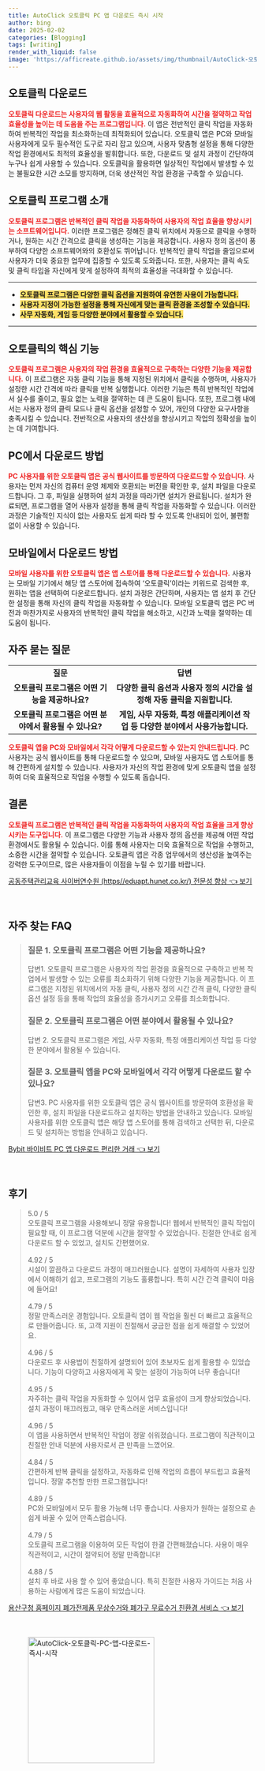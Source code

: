 ```yaml
---
title: AutoClick 오토클릭 PC 앱 다운로드 즉시 시작
author: bing
date: 2025-02-02
categories: [Blogging]
tags: [writing]
render_with_liquid: false
image: 'https://afficreate.github.io/assets/img/thumbnail/AutoClick-오토클릭-PC-앱-다운로드-즉시-시작.webp'
---
```



<h2 id='오토클릭 다운로드'>오토클릭 다운로드</h2>

<p><b><span style="color: #ee2323;">오토클릭 다운로드는 사용자의 웹 활동을 효율적으로 자동화하여 시간을 절약하고 작업 효율성을 높이는 데 도움을 주는 프로그램입니다.</span></b> 이 앱은 전반적인 클릭 작업을 자동화하여 반복적인 작업을 최소화하는데 최적화되어 있습니다. 오토클릭 앱은 PC와 모바일 사용자에게 모두 필수적인 도구로 자리 잡고 있으며, 사용자 맞춤형 설정을 통해 다양한 작업 환경에서도 최적의 효율성을 발휘합니다. 또한, 다운로드 및 설치 과정이 간단하여 누구나 쉽게 사용할 수 있습니다. 오토클릭을 활용하면 일상적인 작업에서 발생할 수 있는 불필요한 시간 소모를 방지하며, 더욱 생산적인 작업 환경을 구축할 수 있습니다.</p>

<h2 id='오토클릭 프로그램 소개'>오토클릭 프로그램 소개</h2>

<p><b><span style="color: #ee2323;">오토클릭 프로그램은 반복적인 클릭 작업을 자동화하여 사용자의 작업 효율을 향상시키는 소프트웨어입니다.</span></b> 이러한 프로그램은 정해진 클릭 위치에서 자동으로 클릭을 수행하거나, 원하는 시간 간격으로 클릭을 생성하는 기능을 제공합니다. 사용자 정의 옵션이 풍부하여 다양한 소프트웨어와의 호환성도 뛰어납니다. 반복적인 클릭 작업을 줄임으로써 사용자가 더욱 중요한 업무에 집중할 수 있도록 도와줍니다. 또한, 사용자는 클릭 속도 및 클릭 타입을 자신에게 맞게 설정하여 최적의 효율성을 극대화할 수 있습니다.</p>

<hr />

<ul>
    <li><b><span style="background-color: #ffe066;">오토클릭 프로그램은 다양한 클릭 옵션을 지원하여 유연한 사용이 가능합니다.</span></b></li>
    <li><b><span style="background-color: #ffe066;">사용자 지정이 가능한 설정을 통해 자신에게 맞는 클릭 환경을 조성할 수 있습니다.</span></b></li>
    <li><b><span style="background-color: #ffe066;">사무 자동화, 게임 등 다양한 분야에서 활용할 수 있습니다.</span></b></li>
</ul>

<hr />

<h2 id='오토클릭의 핵심 기능'>오토클릭의 핵심 기능</h2>

<p><b><span style="color: #ee2323;">오토클릭 프로그램은 사용자의 작업 환경을 효율적으로 구축하는 다양한 기능을 제공합니다.</span></b> 이 프로그램은 자동 클릭 기능을 통해 지정된 위치에서 클릭을 수행하며, 사용자가 설정한 시간 간격에 따라 클릭을 반복 실행합니다. 이러한 기능은 특히 반복적인 작업에서 실수를 줄이고, 필요 없는 노력을 절약하는 데 큰 도움이 됩니다. 또한, 프로그램 내에서는 사용자 정의 클릭 모드나 클릭 옵션을 설정할 수 있어, 개인의 다양한 요구사항을 충족시킬 수 있습니다. 전반적으로 사용자의 생산성을 향상시키고 작업의 정확성을 높이는 데 기여합니다.</p>

<h2 id='PC에서 다운로드 방법'>PC에서 다운로드 방법</h2>

<p><b><span style="color: #ee2323;">PC 사용자를 위한 오토클릭 앱은 공식 웹사이트를 방문하여 다운로드할 수 있습니다.</span></b> 사용자는 먼저 자신의 컴퓨터 운영 체제와 호환되는 버전을 확인한 후, 설치 파일을 다운로드합니다. 그 후, 파일을 실행하여 설치 과정을 따라가면 설치가 완료됩니다. 설치가 완료되면, 프로그램을 열어 사용자 설정을 통해 클릭 작업을 자동화할 수 있습니다. 이러한 과정은 기술적인 지식이 없는 사용자도 쉽게 따라 할 수 있도록 안내되어 있어, 불편함 없이 사용할 수 있습니다.</p>

<h2 id='모바일에서 다운로드 방법'>모바일에서 다운로드 방법</h2>

<p><b><span style="color: #ee2323;">모바일 사용자를 위한 오토클릭 앱은 앱 스토어를 통해 다운로드할 수 있습니다.</span></b> 사용자는 모바일 기기에서 해당 앱 스토어에 접속하여 ‘오토클릭’이라는 키워드로 검색한 후, 원하는 앱을 선택하여 다운로드합니다. 설치 과정은 간단하며, 사용자는 앱 설치 후 간단한 설정을 통해 자신의 클릭 작업을 자동화할 수 있습니다. 모바일 오토클릭 앱은 PC 버전과 마찬가지로 사용자의 반복적인 클릭 작업을 해소하고, 시간과 노력을 절약하는 데 도움이 됩니다.</p>

<h2 id='자주 묻는 질문'>자주 묻는 질문</h2>

<table>
    <tr>
        <td style="text-align: center; height: 17px;"><b>질문</b></td>
        <td style="text-align: center; height: 17px;"><b>답변</b></td>
    </tr>
    <tr>
        <td style="text-align: center; height: 17px;"><b>오토클릭 프로그램은 어떤 기능을 제공하나요?</b></td>
        <td style="text-align: center; height: 17px;"><b>다양한 클릭 옵션과 사용자 정의 시간을 설정해 자동 클릭을 지원합니다.</b></td>
    </tr>
    <tr>
        <td style="text-align: center; height: 17px;"><b>오토클릭 프로그램은 어떤 분야에서 활용될 수 있나요?</b></td>
        <td style="text-align: center; height: 17px;"><b>게임, 사무 자동화, 특정 애플리케이션 작업 등 다양한 분야에서 사용가능합니다.</b></td>
    </tr>
</table>

<p><b><span style="color: #ee2323;">오토클릭 앱을 PC와 모바일에서 각각 어떻게 다운로드할 수 있는지 안내드립니다.</span></b> PC 사용자는 공식 웹사이트를 통해 다운로드할 수 있으며, 모바일 사용자도 앱 스토어를 통해 간편하게 설치할 수 있습니다. 사용자가 자신의 작업 환경에 맞게 오토클릭 앱을 설정하여 더욱 효율적으로 작업을 수행할 수 있도록 돕습니다.</p>

<h2 id='결론'>결론</h2>

<p><b><span style="color: #ee2323;">오토클릭 프로그램은 반복적인 클릭 작업을 자동화하여 사용자의 작업 효율을 크게 향상시키는 도구입니다.</span></b> 이 프로그램은 다양한 기능과 사용자 정의 옵션을 제공해 어떤 작업 환경에서도 활용될 수 있습니다. 이를 통해 사용자는 더욱 효율적으로 작업을 수행하고, 소중한 시간을 절약할 수 있습니다. 오토클릭 앱은 각종 업무에서의 생산성을 높여주는 강력한 도구이므로, 많은 사용자들이 이점을 누릴 수 있기를 바랍니다.</p>


<p><a class="click-button" title="공동주택관리교육 사이버연수원 (https//eduapt.hunet.co.kr/) 전문성 향상" href="https://afficreate.github.io/posts/%EA%B3%B5%EB%8F%99%EC%A3%BC%ED%83%9D%EA%B4%80%EB%A6%AC%EA%B5%90%EC%9C%A1-%EC%82%AC%EC%9D%B4%EB%B2%84%EC%97%B0%EC%88%98%EC%9B%90-(httpseduapt.hunet.co.kr)-%EC%A0%84%EB%AC%B8%EC%84%B1-%ED%96%A5%EC%83%81/" rel="dofollow">공동주택관리교육 사이버연수원 (https//eduapt.hunet.co.kr/) 전문성 향상 👈 보기</a></p><br>
<h2 id='자주_찾는_FAQ'>자주 찾는 FAQ</h2>
<div itemscope="" itemtype="https://schema.org/FAQPage"> 
<blockquote> 
<div itemscope="" itemprop="mainEntity" itemtype="https://schema.org/Question"> 
<h3 itemprop="name">질문 1. 오토클릭 프로그램은 어떤 기능을 제공하나요?</h3> 
<div itemscope="" itemprop="acceptedAnswer" itemtype="https://schema.org/Answer"> 
<span itemprop="text"> 
<p>답변1. 오토클릭 프로그램은 사용자의 작업 환경을 효율적으로 구축하고 반복 작업에서 발생할 수 있는 오류를 최소화하기 위해 다양한 기능을 제공합니다. 이 프로그램은 지정된 위치에서의 자동 클릭, 사용자 정의 시간 간격 클릭, 다양한 클릭 옵션 설정 등을 통해 작업의 효율성을 증가시키고 오류를 최소화합니다.</p> 
</span> 
</div> 
</div> 
<div itemscope="" itemprop="mainEntity" itemtype="https://schema.org/Question"> 
<h3 itemprop="name">질문 2. 오토클릭 프로그램은 어떤 분야에서 활용될 수 있나요?</h3> 
<div itemscope="" itemprop="acceptedAnswer" itemtype="https://schema.org/Answer"> 
<span itemprop="text"> 
<p>답변 2. 오토클릭 프로그램은 게임, 사무 자동화, 특정 애플리케이션 작업 등 다양한 분야에서 활용될 수 있습니다.</p> 
</span> 
</div> 
</div> 
<div itemscope="" itemprop="mainEntity" itemtype="https://schema.org/Question"> 
<h3 itemprop="name">질문 3. 오토클릭 앱을 PC와 모바일에서 각각 어떻게 다운로드 할 수 있나요?</h3> 
<div itemscope="" itemprop="acceptedAnswer" itemtype="https://schema.org/Answer"> 
<span itemprop="text"> 
<p>답변3. PC 사용자를 위한 오토클릭 앱은 공식 웹사이트를 방문하여 호환성을 확인한 후, 설치 파일을 다운로드하고 설치하는 방법을 안내하고 있습니다. 모바일 사용자를 위한 오토클릭 앱은 해당 앱 스토어를 통해 검색하고 선택한 뒤, 다운로드 및 설치하는 방법을 안내하고 있습니다.</p> 
</span> 
</div> 
</div> 
</blockquote> 
</div>
<p><a class="click-button" title="Bybit 바이비트 PC 앱 다운로드 편리한 거래" href="https://afficreate.github.io/posts/Bybit-%EB%B0%94%EC%9D%B4%EB%B9%84%ED%8A%B8-PC-%EC%95%B1-%EB%8B%A4%EC%9A%B4%EB%A1%9C%EB%93%9C-%ED%8E%B8%EB%A6%AC%ED%95%9C-%EA%B1%B0%EB%9E%98/" rel="dofollow">Bybit 바이비트 PC 앱 다운로드 편리한 거래 👈 보기</a></p><br>
<h2 id='후기'>후기</h2>
<div itemscope itemtype="https://schema.org/Product">
  <blockquote>
  <div itemprop="review" itemscope itemtype="https://schema.org/Review">
      <div itemprop="reviewRating" itemscope itemtype="https://schema.org/Rating"> <span itemprop="ratingValue">5.0</span> / <span itemprop="bestRating">5</span> </div>
      <span itemprop="reviewBody">오토클릭 프로그램을 사용해보니 정말 유용합니다! 웹에서 반복적인 클릭 작업이 필요할 때, 이 프로그램 덕분에 시간을 절약할 수 있었습니다. 친절한 안내로 쉽게 다운로드 할 수 있었고, 설치도 간편했어요.</span>
  </div>
  <br>
  <div itemprop="review" itemscope itemtype="https://schema.org/Review">
      <div itemprop="reviewRating" itemscope itemtype="https://schema.org/Rating"> <span itemprop="ratingValue">4.92</span> / <span itemprop="bestRating">5</span> </div>
      <span itemprop="reviewBody">시설이 깔끔하고 다운로드 과정이 매끄러웠습니다. 설명이 자세하여 사용자 입장에서 이해하기 쉽고, 프로그램의 기능도 훌륭합니다. 특히 시간 간격 클릭이 마음에 들어요!</span>
  </div>
  <br>
  <div itemprop="review" itemscope itemtype="https://schema.org/Review">
      <div itemprop="reviewRating" itemscope itemtype="https://schema.org/Rating"> <span itemprop="ratingValue">4.79</span> / <span itemprop="bestRating">5</span> </div>
      <span itemprop="reviewBody">정말 만족스러운 경험입니다. 오토클릭 앱이 웹 작업을 훨씬 더 빠르고 효율적으로 만들어줍니다. 또, 고객 지원이 친절해서 궁금한 점을 쉽게 해결할 수 있었어요.</span>
  </div>
  <br>
  <div itemprop="review" itemscope itemtype="https://schema.org/Review">
      <div itemprop="reviewRating" itemscope itemtype="https://schema.org/Rating"> <span itemprop="ratingValue">4.96</span> / <span itemprop="bestRating">5</span> </div>
      <span itemprop="reviewBody">다운로드 후 사용법이 친절하게 설명되어 있어 초보자도 쉽게 활용할 수 있었습니다. 기능이 다양하고 사용자에게 꼭 맞는 설정이 가능하여 너무 좋습니다!</span>
  </div>
  <br>
  <div itemprop="review" itemscope itemtype="https://schema.org/Review">
      <div itemprop="reviewRating" itemscope itemtype="https://schema.org/Rating"> <span itemprop="ratingValue">4.95</span> / <span itemprop="bestRating">5</span> </div>
      <span itemprop="reviewBody">자주하는 클릭 작업을 자동화할 수 있어서 업무 효율성이 크게 향상되었습니다. 설치 과정이 매끄러웠고, 매우 만족스러운 서비스입니다!</span>
  </div>
  <br>
  <div itemprop="review" itemscope itemtype="https://schema.org/Review">
      <div itemprop="reviewRating" itemscope itemtype="https://schema.org/Rating"> <span itemprop="ratingValue">4.96</span> / <span itemprop="bestRating">5</span> </div>
      <span itemprop="reviewBody">이 앱을 사용하면서 반복적인 작업이 정말 쉬워졌습니다. 프로그램이 직관적이고 친절한 안내 덕분에 사용자로서 큰 만족을 느꼈어요.</span>
  </div>
  <br>
  <div itemprop="review" itemscope itemtype="https://schema.org/Review">
      <div itemprop="reviewRating" itemscope itemtype="https://schema.org/Rating"> <span itemprop="ratingValue">4.84</span> / <span itemprop="bestRating">5</span> </div>
      <span itemprop="reviewBody">간편하게 반복 클릭을 설정하고, 자동화로 인해 작업의 흐름이 부드럽고 효율적입니다. 정말 추천할 만한 프로그램입니다!</span>
  </div>
  <br>
  <div itemprop="review" itemscope itemtype="https://schema.org/Review">
      <div itemprop="reviewRating" itemscope itemtype="https://schema.org/Rating"> <span itemprop="ratingValue">4.89</span> / <span itemprop="bestRating">5</span> </div>
      <span itemprop="reviewBody">PC와 모바일에서 모두 활용 가능해 너무 좋습니다. 사용자가 원하는 설정으로 손쉽게 바꿀 수 있어 만족스럽습니다.</span>
  </div>
  <br>
  <div itemprop="review" itemscope itemtype="https://schema.org/Review">
      <div itemprop="reviewRating" itemscope itemtype="https://schema.org/Rating"> <span itemprop="ratingValue">4.79</span> / <span itemprop="bestRating">5</span> </div>
      <span itemprop="reviewBody">오토클릭 프로그램을 이용하여 모든 작업이 한결 간편해졌습니다. 사용이 매우 직관적이고, 시간이 절약되어 정말 만족합니다!</span>
  </div>
  <br>
  <div itemprop="review" itemscope itemtype="https://schema.org/Review">
      <div itemprop="reviewRating" itemscope itemtype="https://schema.org/Rating"> <span itemprop="ratingValue">4.88</span> / <span itemprop="bestRating">5</span> </div>
      <span itemprop="reviewBody">설치 후 바로 사용 할 수 있어 좋았습니다. 특히 친절한 사용자 가이드는 처음 사용하는 사람에게 많은 도움이 되었습니다.</span>
  </div>
  </blockquote>
</div>
<p><a class="click-button" title="용산구청 홈페이지 폐가전제품 무상수거와 폐가구 무료수거 친환경 서비스" href="https://afficreate.github.io/posts/%EC%9A%A9%EC%82%B0%EA%B5%AC%EC%B2%AD-%ED%99%88%ED%8E%98%EC%9D%B4%EC%A7%80-%ED%8F%90%EA%B0%80%EC%A0%84%EC%A0%9C%ED%92%88-%EB%AC%B4%EC%83%81%EC%88%98%EA%B1%B0%EC%99%80-%ED%8F%90%EA%B0%80%EA%B5%AC-%EB%AC%B4%EB%A3%8C%EC%88%98%EA%B1%B0-%EC%B9%9C%ED%99%98%EA%B2%BD-%EC%84%9C%EB%B9%84%EC%8A%A4/" rel="dofollow">용산구청 홈페이지 폐가전제품 무상수거와 폐가구 무료수거 친환경 서비스 👈 보기</a></p><br>
<figure class="image"><img src="https://afficreate.github.io/assets/img/thumbnail/AutoClick-오토클릭-PC-앱-다운로드-즉시-시작.webp" alt="AutoClick-오토클릭-PC-앱-다운로드-즉시-시작" width="256" height="256"></figure>